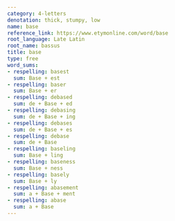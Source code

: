 ```yaml
---
category: 4-letters
denotation: thick, stumpy, low
name: base
reference_link: https://www.etymonline.com/word/base
root_language: Late Latin
root_name: bassus
title: base
type: free
word_sums:
- respelling: basest
  sum: Base + est
- respelling: baser
  sum: Base + er
- respelling: debased
  sum: de + Base + ed
- respelling: debasing
  sum: de + Base + ing
- respelling: debases
  sum: de + Base + es
- respelling: debase
  sum: de + Base
- respelling: baseling
  sum: Base + ling
- respelling: baseness
  sum: Base + ness
- respelling: basely
  sum: Base + ly
- respelling: abasement
  sum: a + Base + ment
- respelling: abase
  sum: a + Base
---
```

